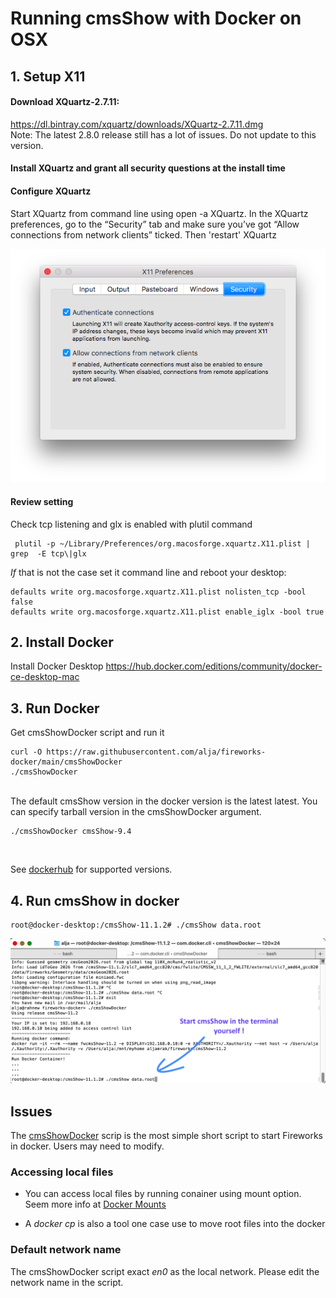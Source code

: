 # Running cmsShow with Docker on OSX

## 1. Setup X11

#### Download XQuartz-2.7.11: 
https://dl.bintray.com/xquartz/downloads/XQuartz-2.7.11.dmg<br>
Note: The latest 2.8.0 release still has a lot of issues. Do not update to this version.
#### Install XQuartz and grant all security questions at the install time

#### Configure XQuartz
Start XQuartz from command line using open -a XQuartz. In the XQuartz preferences, go to the “Security” tab and make sure you’ve got “Allow connections from network clients” ticked. Then 'restart' XQuartz

![XQuartzPreferenceSetting](docs/xquartz_preferences.png)

#### Review setting
Check tcp listening and glx is enabled with plutil command
```
 plutil -p ~/Library/Preferences/org.macosforge.xquartz.X11.plist | grep  -E tcp\|glx
```

*If* that is not the case set it command line and reboot your desktop:
```
defaults write org.macosforge.xquartz.X11.plist nolisten_tcp -bool false
defaults write org.macosforge.xquartz.X11.plist enable_iglx -bool true
```
## 2. Install Docker
Install Docker Desktop
https://hub.docker.com/editions/community/docker-ce-desktop-mac

## 3. Run Docker 
Get cmsShowDocker script and run it
<br>
```
curl -O https://raw.githubusercontent.com/alja/fireworks-docker/main/cmsShowDocker
./cmsShowDocker
```
<br>
The default cmsShow version in the docker version is the latest latest. You can specify tarball version in the cmsShowDocker argument.

```
./cmsShowDocker cmsShow-9.4
```
<br>

See  [dockerhub](https://hub.docker.com/repository/docker/aljamrak/fireworks/tags?page=1&ordering=last_updated) for supported versions.


## 4. Run cmsShow in docker
```
root@docker-desktop:/cmsShow-11.1.2# ./cmsShow data.root 
```

![Docker terminal](docs/docker.png)

##  Issues
The [cmsShowDocker](https://github.com/alja/fireworks-docker/blob/main/cmsShowDocker) scrip is the most simple short script to start Fireworks in docker. Users may need to modify.

### Accessing local files
 * You can access local files by running conainer using mount option. Seem more info at [Docker Mounts](https://docs.docker.com/storage/bind-mounts/)

 * A *docker cp* is also a tool one case use to move root files into the docker


### Default network name
The cmsShowDocker script exact *en0* as the local network. Please edit the network name in the script.
